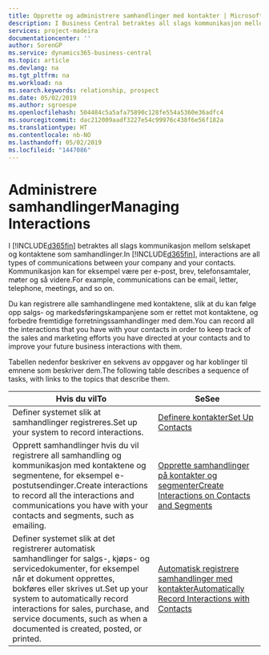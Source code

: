 ```yaml
---
title: Opprette og administrere samhandlinger med kontakter | Microsoft-dokumentasjon
description: I Business Central betraktes all slags kommunikasjon mellom selskapet og kontaktene som samhandlinger. Kommunikasjon kan for eksempel være per e-post, brev, telefonsamtaler, møter og så videre.
services: project-madeira
documentationcenter: ''
author: SorenGP
ms.service: dynamics365-business-central
ms.topic: article
ms.devlang: na
ms.tgt_pltfrm: na
ms.workload: na
ms.search.keywords: relationship, prospect
ms.date: 05/02/2019
ms.author: sgroespe
ms.openlocfilehash: 504484c5a5afa75890c128fe554a5360e36adfc4
ms.sourcegitcommit: dac212009aadf3227e54c99976c438f6e56f182a
ms.translationtype: HT
ms.contentlocale: nb-NO
ms.lasthandoff: 05/02/2019
ms.locfileid: "1447086"
---
```

# <a name="managing-interactions"></a><span data-ttu-id="43556-104">Administrere samhandlinger</span><span class="sxs-lookup"><span data-stu-id="43556-104">Managing Interactions</span></span>
<span data-ttu-id="43556-105">I [!INCLUDE[d365fin](includes/d365fin_md.md)] betraktes all slags kommunikasjon mellom selskapet og kontaktene som samhandlinger.</span><span class="sxs-lookup"><span data-stu-id="43556-105">In [!INCLUDE[d365fin](includes/d365fin_md.md)], interactions are all types of communications between your company and your contacts.</span></span> <span data-ttu-id="43556-106">Kommunikasjon kan for eksempel være per e-post, brev, telefonsamtaler, møter og så videre.</span><span class="sxs-lookup"><span data-stu-id="43556-106">For example, communications can be email, letter, telephone, meetings, and so on.</span></span>

<span data-ttu-id="43556-107">Du kan registrere alle samhandlingene med kontaktene, slik at du kan følge opp salgs- og markedsføringskampanjene som er rettet mot kontaktene, og forbedre fremtidige forretningssamhandlinger med dem.</span><span class="sxs-lookup"><span data-stu-id="43556-107">You can record all the interactions that you have with your contacts in order to keep track of the sales and marketing efforts you have directed at your contacts and to improve your future business interactions with them.</span></span>

<span data-ttu-id="43556-108">Tabellen nedenfor beskriver en sekvens av oppgaver og har koblinger til emnene som beskriver dem.</span><span class="sxs-lookup"><span data-stu-id="43556-108">The following table describes a sequence of tasks, with links to the topics that describe them.</span></span>

| <span data-ttu-id="43556-109">Hvis du vil</span><span class="sxs-lookup"><span data-stu-id="43556-109">To</span></span> | <span data-ttu-id="43556-110">Se</span><span class="sxs-lookup"><span data-stu-id="43556-110">See</span></span> |
| --- | --- |
| <span data-ttu-id="43556-111">Definer systemet slik at samhandlinger registreres.</span><span class="sxs-lookup"><span data-stu-id="43556-111">Set up your system to record interactions.</span></span> |[<span data-ttu-id="43556-112">Definere kontakter</span><span class="sxs-lookup"><span data-stu-id="43556-112">Set Up Contacts</span></span>](marketing-setup-contacts.md) |
|<span data-ttu-id="43556-113">Opprett samhandlinger hvis du vil registrere all samhandling og kommunikasjon med kontaktene og segmentene, for eksempel e-postutsendinger.</span><span class="sxs-lookup"><span data-stu-id="43556-113">Create interactions to record all the interactions and communications you have with your contacts and segments, such as emailing.</span></span>|[<span data-ttu-id="43556-114">Opprette samhandlinger på kontakter og segmenter</span><span class="sxs-lookup"><span data-stu-id="43556-114">Create Interactions on Contacts and Segments</span></span>](marketing-how-create-interactions.md)|
|<span data-ttu-id="43556-115">Definer systemet slik at det registrerer automatisk samhandlinger for salgs-, kjøps- og servicedokumenter, for eksempel når et dokument opprettes, bokføres eller skrives ut.</span><span class="sxs-lookup"><span data-stu-id="43556-115">Set up your system to automatically record interactions for sales, purchase, and service documents, such as when a documented is created, posted, or printed.</span></span>|[<span data-ttu-id="43556-116">Automatisk registrere samhandlinger med kontakter</span><span class="sxs-lookup"><span data-stu-id="43556-116">Automatically Record Interactions with Contacts</span></span>](marketing-auto-record-interactions.md)|
